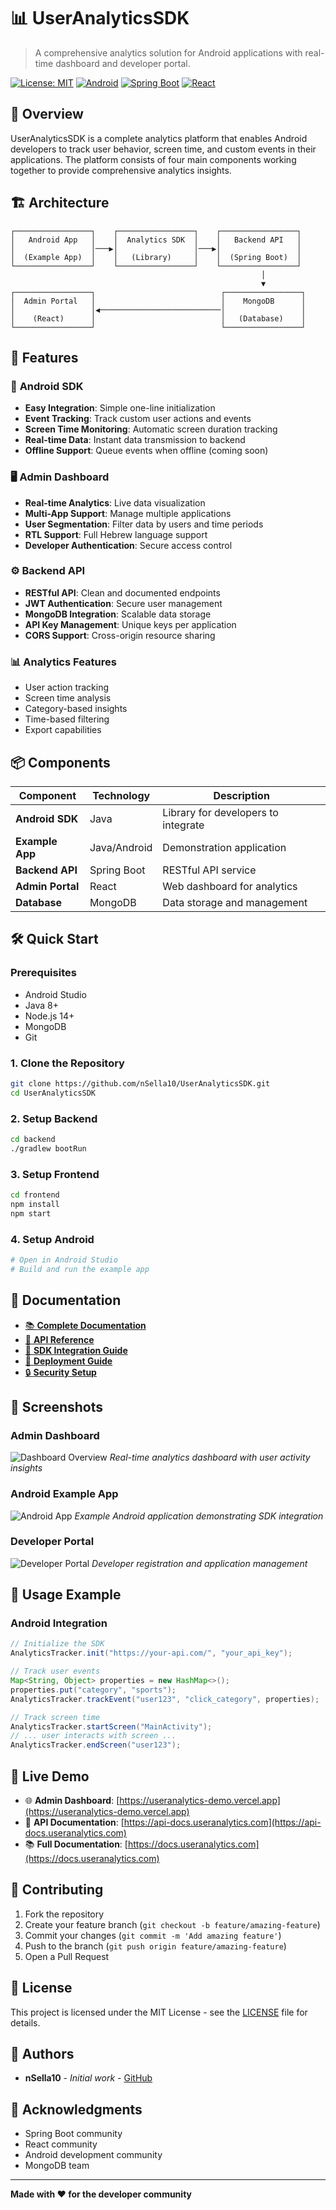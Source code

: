 # 📊 UserAnalyticsSDK

> A comprehensive analytics solution for Android applications with real-time dashboard and developer portal.

[![License: MIT](https://img.shields.io/badge/License-MIT-yellow.svg)](https://opensource.org/licenses/MIT)
[![Android](https://img.shields.io/badge/Platform-Android-green.svg)](https://developer.android.com)
[![Spring Boot](https://img.shields.io/badge/Backend-Spring%20Boot-brightgreen.svg)](https://spring.io/projects/spring-boot)
[![React](https://img.shields.io/badge/Frontend-React-blue.svg)](https://reactjs.org)

## 🌟 Overview

UserAnalyticsSDK is a complete analytics platform that enables Android developers to track user behavior, screen time, and custom events in their applications. The platform consists of four main components working together to provide comprehensive analytics insights.

## 🏗️ Architecture

```
┌─────────────────┐    ┌─────────────────┐    ┌─────────────────┐
│   Android App   │    │  Analytics SDK  │    │   Backend API   │
│                 │───▶│                 │───▶│                 │
│  (Example App)  │    │   (Library)     │    │  (Spring Boot)  │
└─────────────────┘    └─────────────────┘    └─────────────────┘
                                                        │
                                                        ▼
┌─────────────────┐                            ┌─────────────────┐
│  Admin Portal   │                            │    MongoDB      │
│                 │◀───────────────────────────│                 │
│    (React)      │                            │   (Database)    │
└─────────────────┘                            └─────────────────┘
```

## 🚀 Features

### 📱 **Android SDK**
- **Easy Integration**: Simple one-line initialization
- **Event Tracking**: Track custom user actions and events
- **Screen Time Monitoring**: Automatic screen duration tracking
- **Real-time Data**: Instant data transmission to backend
- **Offline Support**: Queue events when offline (coming soon)

### 🖥️ **Admin Dashboard**
- **Real-time Analytics**: Live data visualization
- **Multi-App Support**: Manage multiple applications
- **User Segmentation**: Filter data by users and time periods
- **RTL Support**: Full Hebrew language support
- **Developer Authentication**: Secure access control

### ⚙️ **Backend API**
- **RESTful API**: Clean and documented endpoints
- **JWT Authentication**: Secure user management
- **MongoDB Integration**: Scalable data storage
- **API Key Management**: Unique keys per application
- **CORS Support**: Cross-origin resource sharing

### 📊 **Analytics Features**
- User action tracking
- Screen time analysis
- Category-based insights
- Time-based filtering
- Export capabilities

## 📦 Components

| Component | Technology | Description |
|-----------|------------|-------------|
| **Android SDK** | Java | Library for developers to integrate |
| **Example App** | Java/Android | Demonstration application |
| **Backend API** | Spring Boot | RESTful API service |
| **Admin Portal** | React | Web dashboard for analytics |
| **Database** | MongoDB | Data storage and management |

## 🛠️ Quick Start

### Prerequisites
- Android Studio
- Java 8+
- Node.js 14+
- MongoDB
- Git

### 1. Clone the Repository
```bash
git clone https://github.com/nSella10/UserAnalyticsSDK.git
cd UserAnalyticsSDK
```

### 2. Setup Backend
```bash
cd backend
./gradlew bootRun
```

### 3. Setup Frontend
```bash
cd frontend
npm install
npm start
```

### 4. Setup Android
```bash
# Open in Android Studio
# Build and run the example app
```

## 📖 Documentation

- [📚 **Complete Documentation**](./docs/README.md)
- [🔧 **API Reference**](./docs/api/README.md)
- [📱 **SDK Integration Guide**](./docs/sdk/README.md)
- [🚀 **Deployment Guide**](./docs/deployment/README.md)
- [🔒 **Security Setup**](./SECURITY_SETUP.md)

## 📱 Screenshots

### Admin Dashboard
![Dashboard Overview](./docs/images/dashboard-overview.png)
*Real-time analytics dashboard with user activity insights*

### Android Example App
![Android App](./docs/images/android-app.png)
*Example Android application demonstrating SDK integration*

### Developer Portal
![Developer Portal](./docs/images/developer-portal.png)
*Developer registration and application management*

## 🎯 Usage Example

### Android Integration
```java
// Initialize the SDK
AnalyticsTracker.init("https://your-api.com/", "your_api_key");

// Track user events
Map<String, Object> properties = new HashMap<>();
properties.put("category", "sports");
AnalyticsTracker.trackEvent("user123", "click_category", properties);

// Track screen time
AnalyticsTracker.startScreen("MainActivity");
// ... user interacts with screen ...
AnalyticsTracker.endScreen("user123");
```

## 🌟 Live Demo

- 🌐 **Admin Dashboard**: [https://useranalytics-demo.vercel.app](https://useranalytics-demo.vercel.app)
- 📱 **API Documentation**: [https://api-docs.useranalytics.com](https://api-docs.useranalytics.com)
- 📚 **Full Documentation**: [https://docs.useranalytics.com](https://docs.useranalytics.com)

## 🤝 Contributing

1. Fork the repository
2. Create your feature branch (`git checkout -b feature/amazing-feature`)
3. Commit your changes (`git commit -m 'Add amazing feature'`)
4. Push to the branch (`git push origin feature/amazing-feature`)
5. Open a Pull Request

## 📄 License

This project is licensed under the MIT License - see the [LICENSE](LICENSE) file for details.

## 👥 Authors

- **nSella10** - *Initial work* - [GitHub](https://github.com/nSella10)

## 🙏 Acknowledgments

- Spring Boot community
- React community
- Android development community
- MongoDB team

---

**Made with ❤️ for the developer community**
